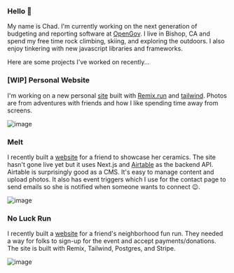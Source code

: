 ### Hello 👋

My name is Chad. I'm currently working on the next generation of budgeting and reporting software at [OpenGov](https://opengov.com/). I live in Bishop, CA and spend my free time rock climbing, skiing, and exploring the outdoors. I also enjoy tinkering with new javascript libraries and frameworks. 

Here are some projects I've worked on recently...

### [WIP] Personal Website 
I'm working on a new personal [site](https://rad-sigma.vercel.app/) built with [Remix.run](https://remix.run/) and [tailwind](https://tailwindcss.com/). Photos are from adventures with friends and how I like spending time away from screens.

![image](https://user-images.githubusercontent.com/3190894/149206062-bbb63b41-d624-40f7-98ea-54d6f065551c.png)


### Melt
I recently built a [website](https://github.com/bigmoves/melt) for a friend to showcase her ceramics. The site hasn't gone live yet but it uses Next.js and [Airtable](https://www.airtable.com/) as the backend API. Airtable is surprisingly good as a CMS. It's easy to manage content and upload photos. It also has event triggers which I use for the contact page to send emails so she is notified when someone wants to connect 😉.

![image](https://user-images.githubusercontent.com/3190894/148863911-e7fd554b-db70-4ca7-8f40-eafa43eb0216.png)

### No Luck Run
I recently built a [website](https://github.com/bigmoves/noluckrun) for a friend's neighborhood fun run. They needed a way for folks to sign-up for the event and accept payments/donations. The site is built with Remix, Tailwind, Postgres, and Stripe.

![image](https://user-images.githubusercontent.com/3190894/153674751-e86a229e-d37c-46d5-9459-e4549abda1d2.png)


<!--
**bigmoves/bigmoves** is a ✨ _special_ ✨ repository because its `README.md` (this file) appears on your GitHub profile.

Here are some ideas to get you started:

- 🔭 I’m currently working on ...
- 🌱 I’m currently learning ...
- 👯 I’m looking to collaborate on ...
- 🤔 I’m looking for help with ...
- 💬 Ask me about ...
- 📫 How to reach me: ...
- 😄 Pronouns: ...
- ⚡ Fun fact: ...
-->

